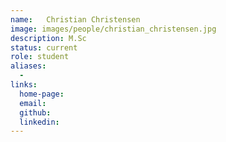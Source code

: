 ```yaml
---
name: 	Christian Christensen
image: images/people/christian_christensen.jpg
description: M.Sc
status: current
role: student
aliases:
  - 
links: 
  home-page: 
  email: 
  github: 
  linkedin: 
---
```

